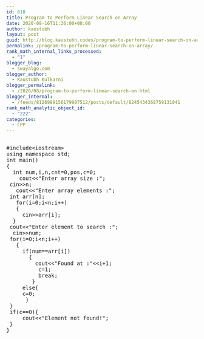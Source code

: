 ```yaml
---
id: 618
title: Program to Perform Linear Search on Array
date: 2020-08-16T11:36:00+00:00
author: kaustubh
layout: post
guid: http://blog.kaustubh.codes/program-to-perform-linear-search-on-array/
permalink: /program-to-perform-linear-search-on-array/
rank_math_internal_links_processed:
  - "1"
blogger_blog:
  - swayalgo.com
blogger_author:
  - Kaustubh Kulkarni
blogger_permalink:
  - /2020/08/program-to-perform-linear-search-on.html
blogger_internal:
  - /feeds/8126989156179907512/posts/default/8245434368759131041
rank_math_analytic_object_id:
  - "222"
categories:
  - CPP
---
```

<pre><br />#include&ltiostream><br />using namespace std;<br />int main()<br />{<br />	int num,i,n,cnt=0,pos,c=0;<br />	cout&lt;&lt;"Enter array size :";<br />	cin>>n;<br />	cout&lt;&lt;"Enter array elements :";<br />	int arr[n];<br />	for(i=0;i&lt;n;i++)<br />	{<br />		cin>>arr[i];<br />	}<br />	cout&lt;&lt;"Enter element to search :";<br />	cin>>num;<br />	for(i=0;i&lt;n;i++)<br />	{<br />		if(num==arr[i])<br />		{<br />			cout&lt;&lt;"Found at :"&lt;&lt;i+1;<br />			c=1;<br />			break;<br />		}<br />		else{<br />		c=0;<br />		}<br />	}<br />	if(c==0){<br />		cout&lt;&lt;"Element not found!";<br />	}<br />}<br /><br /><br /></pre>